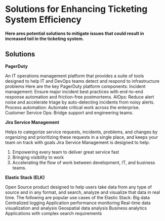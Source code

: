 # Solutions for Enhancing Ticketing System Efficiency
**Here ares potential solutions to mitigate issues that could result in increased toil in the ticketing system.**

## Solutions ##

**PagerDuty**

An IT operations management platform that provides a suite of tools designed to help IT and DevOps teams detect and respond to infrastructure problems
Here are the key PagerDuty platform components:
Incident management: Ensure major incident best practices with end-to-end response automation and friction-free postmortems. 
AIOps: Reduce alert noise and accelerate triage by auto-detecting incidents from noisy alerts. 
Process automation: Automate critical work across the enterprise.  
Customer Service Ops: Bridge support and engineering teams. 

**Jira Service Management**

Helps to categorize service requests, incidents, problems, and changes by organizing and prioritizing these requests in a single place, and keeps your team on track with goals
Jira Service Management is designed to help:
1) Empowering every team to deliver great service fast
2) Bringing visibility to work
3) Accelerating the flow of work between development, IT, and business teams. 

**Elastic Stack (ELK)**

Open Source product designed to help users take data from any type of source and in any format, and search, analyze and visualize that data in real time.
The following are popular use cases of the Elastic Stack:
Big data
Centralized logging
Application performance monitoring
Real-time data visualization and analysis
Geospatial data analysis
Business analytics
Applications with complex search requirements
